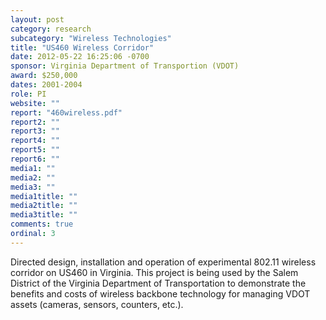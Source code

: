 ```yaml
---
layout: post
category: research
subcategory: "Wireless Technologies"
title: "US460 Wireless Corridor"
date: 2012-05-22 16:25:06 -0700
sponsor: Virginia Department of Transportion (VDOT)
award: $250,000
dates: 2001-2004
role: PI
website: ""
report: "460wireless.pdf"
report2: ""
report3: ""
report4: ""
report5: ""
report6: ""
media1: ""
media2: ""
media3: ""
media1title: ""
media2title: ""
media3title: ""
comments: true
ordinal: 3
---
```


Directed design, installation and operation of experimental 802.11 wireless corridor on US460 in Virginia. This project is being used by the Salem District of the Virginia Department of Transportation to demonstrate the benefits and costs of wireless backbone technology for managing VDOT assets (cameras, sensors, counters, etc.).
